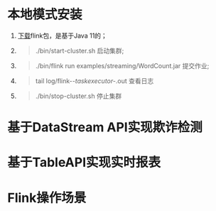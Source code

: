 # 本地模式安装
1. [下载](https://flink.apache.org/zh/downloads.html)flink包，是基于Java 11的；
2. > ./bin/start-cluster.sh 启动集群;
3. > ./bin/flink run examples/streaming/WordCount.jar 提交作业;
4. > tail log/flink-*-taskexecutor-*.out 查看日志
5. > ./bin/stop-cluster.sh 停止集群
# 基于DataStream API实现欺诈检测

# 基于TableAPI实现实时报表
# Flink操作场景